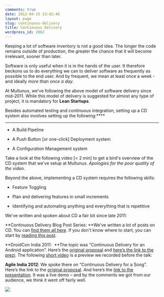 ```yaml
---
comments: true
date: 2012-04-15 13:42:46
layout: page
slug: continuous-delivery
title: Continuous Delivery
wordpress_id: 2062
---
```


Keeping a lot of software inventory is not a good idea. The longer the code remains outside of production, the greater the chance that it will become irrelevant, sooner than later.

Software is only useful when it is in the hands of the user. It therefore beckons us to do everything we can to deliver software as frequently as possible to the end user. And by frequent, we mean at least once a week - and ideally _more than once a day_.

At Multunus, we've following the above model of software delivery since mid-2011. While this model of delivery is suggested for almost any type of project, it is mandatory for **Lean Startups**.

Besides automated testing and continuous integration, setting up a CD system also involves setting up the following:****
****



	
  * A Build Pipeline

	
  * A Push Button [or one-click] Deployment system

	
  * A Configuration Management system


Take a look at the following video [< 2 min] to get a bird's overview of the CD system that we've setup at Multunus. _Apologies for the poor quality of the video._



Beyond the above, implementing a CD system requires the following skills:



	
  * Feature Toggling

	
  * Plan and delivering features in small increments

	
  * Identifying and automating anything and everything that is repetitive


We've written and spoken about CD a fair bit since late 2011:

**Continuous Delivery Blog Post Series: **We've written a lot of posts on CD. You can [find them all here](http://multunus.com/category/all/continuous-delivery/). If you don't know where to start, you can start by [reading this post](http://multunus.com/2012/05/introduction-to-continuous-delivery/).

**DroidCon India 2011:  **The topic was “Continuous Delivery for an Android application”. Here’s the [original proposal](http://funnel.hasgeek.com/droidcon/83-continuous-delivery-for-an-android-application) and [here’s the link to the prezi](http://prezi.com/56ueprf0mkql/continuous-delivery-on-android/). The following [short video](http://www.youtube.com/watch?feature=player_embedded&v=uNvjNIK1EEU) is a preview we recorded before the talk:



**Agile India 2012**: We spoke there on “Continuous Delivery for a Song”. Here’s the link to the [original proposal](http://submit2012india.agilealliance.org/node/8894). And here’s the [link to the presentation](https://docs.google.com/a/multunus.com/present/view?id=0AQj1177vtu0MZHRoM2dmN180NzRneGp2bXRndw). It was a live demo – and by the comments we got from our audience, we think it went off fairly well.


[![](http://multunus.com/wp-content/uploads/2012/04/cd_agile_india.jpeg)](http://multunus.com/wp-content/uploads/2012/04/cd_agile_india.jpeg)
